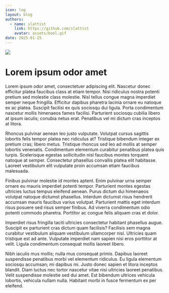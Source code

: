 ```yaml
---
icon: log
layout: blog
authors:
  - name: slattist
    link: https://github.com/slattist
    avatar: assets/bool.gif
date: 2025-01-25
---
```


![](https://retype.com/samples/_includes/page-with-header.png)

# Lorem ipsum odor amet

Lorem ipsum odor amet, consectetuer adipiscing elit. Nascetur donec efficitur platea faucibus class at etiam tempor. Nisi ridiculus nostra potenti pretium sed molestie class molestie. Nisl tellus congue magna imperdiet semper neque fringilla. Efficitur dapibus pharetra lacinia ornare eu natoque ex ac platea. Suscipit facilisi ex quis sociosqu dui ligula. Porta condimentum nascetur mollis himenaeos fames facilisi. Parturient sociosqu cubilia libero at ipsum iaculis; conubia netus erat. Penatibus vel mi dictum cras inceptos at litora.

Rhoncus pulvinar aenean leo justo vulputate. Volutpat cursus sagittis lobortis felis tempor platea nec ridiculus at? Tristique bibendum integer ex pretium cras; libero metus. Tristique rhoncus sed leo ad mollis at semper lobortis venenatis. Condimentum elementum curabitur penatibus platea quis turpis. Scelerisque egestas sollicitudin nisl faucibus montes torquent natoque at semper. Consectetur phasellus convallis platea elit habitasse. Laoreet vestibulum elit vulputate proin accumsan etiam faucibus malesuada.

Finibus pulvinar molestie id montes aptent. Enim pulvinar urna semper ornare eu mauris imperdiet potenti tempor. Parturient montes egestas ultricies luctus tempus eleifend aenean. Purus dictum dui himenaeos volutpat natoque dictumst phasellus. Interdum dictumst risus hendrerit accumsan mauris faucibus varius volutpat. Parturient mattis eget interdum risus posuere sed risus semper finibus. Ad viverra condimentum odio potenti commodo pharetra. Porttitor ac congue felis aliquam cras et dolor.

Imperdiet risus fringilla taciti ultricies consectetur habitant phasellus augue. Suscipit ex parturient cras dictum quam facilisis? Facilisis sem magna curabitur vestibulum aliquam vestibulum ullamcorper nisl. Ultricies quam tristique est ad ante. Vulputate imperdiet nam sapien nisi eros porttitor at velit. Ligula condimentum consequat mollis laoreet libero.

Nibh iaculis mus mollis; nulla mus consequat primis. Dapibus laoreet suspendisse penatibus morbi vel elementum ridiculus. Eu ligula elementum sociosqu accumsan; mi dapibus mi. Justo donec sapien et litora inceptos blandit. Diam luctus nec tortor nascetur vitae nisi ultricies laoreet penatibus. Velit suspendisse molestie sed dui amet. Est bibendum ultrices vehicula lobortis, vehicula nullam nulla. Habitant morbi in fusce fermentum ex per eleifend.
